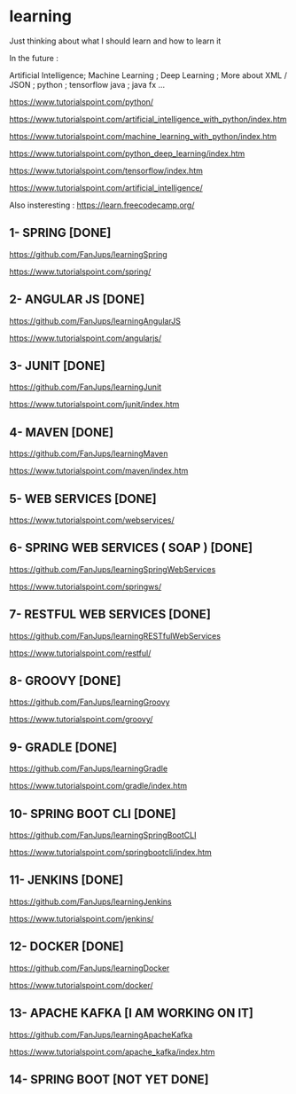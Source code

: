 # learning
Just thinking about what I should learn and how to learn it

In the future :

Artificial Intelligence; Machine Learning ; Deep Learning ; More about XML / JSON ; python ; tensorflow java ; java fx ...

https://www.tutorialspoint.com/python/

https://www.tutorialspoint.com/artificial_intelligence_with_python/index.htm

https://www.tutorialspoint.com/machine_learning_with_python/index.htm

https://www.tutorialspoint.com/python_deep_learning/index.htm

https://www.tutorialspoint.com/tensorflow/index.htm

https://www.tutorialspoint.com/artificial_intelligence/

Also insteresting : https://learn.freecodecamp.org/



## 1- SPRING [DONE]

https://github.com/FanJups/learningSpring

https://www.tutorialspoint.com/spring/

## 2- ANGULAR JS [DONE]

https://github.com/FanJups/learningAngularJS

https://www.tutorialspoint.com/angularjs/

## 3- JUNIT [DONE]

https://github.com/FanJups/learningJunit

https://www.tutorialspoint.com/junit/index.htm


## 4- MAVEN [DONE]

https://github.com/FanJups/learningMaven

https://www.tutorialspoint.com/maven/index.htm

## 5- WEB SERVICES [DONE]

https://www.tutorialspoint.com/webservices/

## 6- SPRING WEB SERVICES ( SOAP ) [DONE]

https://github.com/FanJups/learningSpringWebServices

https://www.tutorialspoint.com/springws/

## 7- RESTFUL WEB SERVICES [DONE]

https://github.com/FanJups/learningRESTfulWebServices

https://www.tutorialspoint.com/restful/

## 8- GROOVY [DONE]

https://github.com/FanJups/learningGroovy

https://www.tutorialspoint.com/groovy/

## 9- GRADLE [DONE]

https://github.com/FanJups/learningGradle

https://www.tutorialspoint.com/gradle/index.htm

## 10- SPRING BOOT CLI [DONE]

https://github.com/FanJups/learningSpringBootCLI

https://www.tutorialspoint.com/springbootcli/index.htm

## 11- JENKINS [DONE]

https://github.com/FanJups/learningJenkins

https://www.tutorialspoint.com/jenkins/

## 12- DOCKER [DONE]

https://github.com/FanJups/learningDocker

https://www.tutorialspoint.com/docker/

## 13- APACHE KAFKA [I AM WORKING ON IT]

https://github.com/FanJups/learningApacheKafka

https://www.tutorialspoint.com/apache_kafka/index.htm

## 14- SPRING BOOT [NOT YET DONE]

